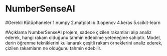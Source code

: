 # NumberSenseAI

#Gerekli Kütüphaneler
1.numpy 
2.matplotlib 
3.opencv
4.keras 
5.scikit-learn

#Açıklama 
NumberSenseAI projem, sadece çizilen rakamları alıp analiz ederek, hangi rakam olduğunu tahmin edebilme yeteneğine sahiptir. 
Model, derin öğrenme tekniklerini kullanarak çeşitli rakam örneklerini analiz ederek, çizilen rakamların ne olduğunu tahmin edebilir.
